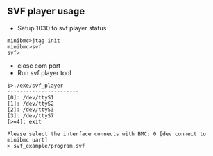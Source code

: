 ## SVF player usage
- Setup 1030 to svf player status
```
minibmc>jtag init
minibmc>svf
svf>
```
- close com port
- Run svf player tool
```
$>./exe/svf_player
-----------------------
[0]: /dev/ttyS1
[1]: /dev/ttyS2
[2]: /dev/ttyS3
[3]: /dev/ttyS7
[>=4]: exit
-----------------------
Please select the interface connects with BMC: 0 [dev connect to minibmc uart]
> svf_example/program.svf
```
